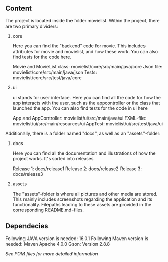 ## Content

The project is located inside the folder movielist. Within the project, there are two primary dividers:
1. core

    Here you can find the "backend" code for movie. This includes attributes for movie and movielist, and how these work. You can also find tests for the code here.

    Movie and MovieList class: movielist/core/src/main/java/core
    Json file: movielist/core/src/main/java/json
    Tests: movielist/core/src/test/java/core

2. ui

    ui stands for user interface. Here you can find all the code for how the app interacts with the user, such as the appcontroller or the class that launched the app. You can also find tests for the code in ui here

    App and AppController: movielist/ui/src/main/java/ui
    FXML-file: movielist/ui/src/main/resources/ui
    AppTest: movielist/ui/src/test/java/ui

Additionally, there is a folder named "docs", as well as an "assets"-folder: 
1. docs

    Here you can find all the documentation and illustrations of how the project works. It's sorted into releases

    Release 1: docs/release1
    Release 2: docs/release2
    Release 3: docs/release3

2. assets

    The "assets"-folder is where all pictures and other media are stored. This mainly includes screenshots regarding the application and its functionality. Filepaths leading to these assets are provided in the corresponding README.md-files. 

## Dependecies
Following JAVA version is needed: 16.0.1
Following Maven version is needed: Maven Apache 4.0.0
Gson: Version 2.8.8

*See POM files for more detailed information*